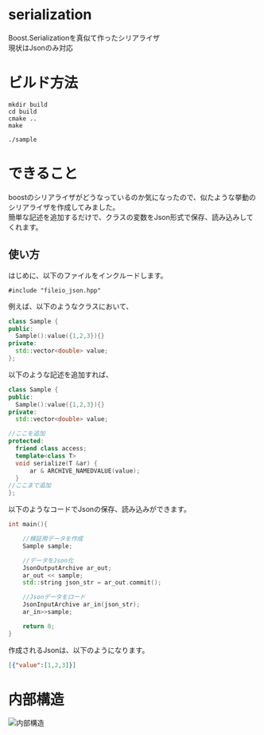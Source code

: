 # serialization
Boost.Serializationを真似て作ったシリアライザ  
現状はJsonのみ対応

# ビルド方法
```shell
mkdir build
cd build
cmake ..
make

./sample
```

# できること
boostのシリアライザがどうなっているのか気になったので、似たような挙動のシリアライザを作成してみました。  
簡単な記述を追加するだけで、クラスの変数をJson形式で保存、読み込みしてくれます。  

## 使い方

はじめに、以下のファイルをインクルードします。
```
#include "fileio_json.hpp"
```

例えば、以下のようなクラスにおいて、
```cpp
class Sample {
public:
  Sample():value({1,2,3}){}
private:
  std::vector<double> value;
};
```

以下のような記述を追加すれば、
```cpp
class Sample {
public:
  Sample():value({1,2,3}){}
private:
  std::vector<double> value;

//ここを追加
protected:
  friend class access;
  template<class T>
  void serialize(T &ar) {
      ar & ARCHIVE_NAMEDVALUE(value);
  }
//ここまで追加
};
```

以下のようなコードでJsonの保存、読み込みができます。
```cpp
int main(){

    //検証用データを作成
    Sample sample;

    //データをJson化
    JsonOutputArchive ar_out;
    ar_out << sample;
    std::string json_str = ar_out.commit();

    //Jsonデータをロード
    JsonInputArchive ar_in(json_str);
    ar_in>>sample;

    return 0;
}
```

作成されるJsonは、以下のようになります。
```Json
[{"value":[1,2,3]}]
```

# 内部構造
![内部構造](https://github.com/Alreschas/serialization/blob/main/documents/%E5%86%85%E9%83%A8%E6%A7%8B%E9%80%A0.svg)
